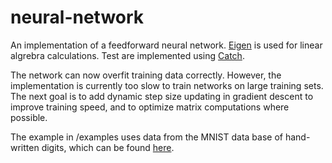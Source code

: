 # neural-network

An implementation of a feedforward neural network. [Eigen](http://eigen.tuxfamily.org/index.php?title=Main_Page) is used for linear algrebra calculations. Test are implemented using [Catch](https://github.com/catchorg/Catch2).

The network can now overfit training data correctly. However, the implementation is currently too slow to train networks on large training sets. The next goal is to add dynamic step size updating in gradient descent to improve training speed, and to optimize matrix computations where possible.

The example in /examples uses data from the MNIST data base of hand-written digits, which can be found [here](http://yann.lecun.com/exdb/mnist/).